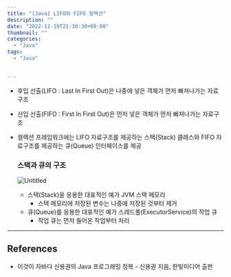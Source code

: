 ```yaml
---
title: "[Java] LIFO와 FIFO 컬렉션"
description: ""
date: "2022-11-19T21:30:30+09:00"
thumbnail: ""
categories:
  - "Java"
tags:
  - "Java"


---
```

<!--more-->

- 후입 선출(LIFO : Last In First Out)은 나중에 넣은 객체가 먼저 빠져나가는 자료구조
- 선입 선출(FIFO : First In First Out)은 먼저 넣은 객체가 먼저 빠져나가는 자료구조
- 컬렉션 프레임워크에는 LIFO 자료구조를 제공하는 스택(Stack) 클래스와 FIFO 자료구조를 제공하는 큐(Queue) 인터페이스를 제공
    
    ### 스택과 큐의 구조
    
    ![Untitled](/images/lang_java/collectionFramework/LIFO와_FIFO_컬렉션/Untitled.png)
    
    - 스택(Stack)을 응용한 대표적인 예가 JVM 스택 메모리
        - 스택 메모리에 저장된 변수는 나중에 저장된 것부터 제거
    - 큐(Queue)를 응용한 대표적인 예가 스레드풀(ExecutorService)의 작업 큐
        - 작업 큐는 먼저 들어온 작업부터 처리

---

## References

- 이것이 자바다 신용권의 Java 프로그래밍 정복 - 신용권 지음, 한빛미디어 출판